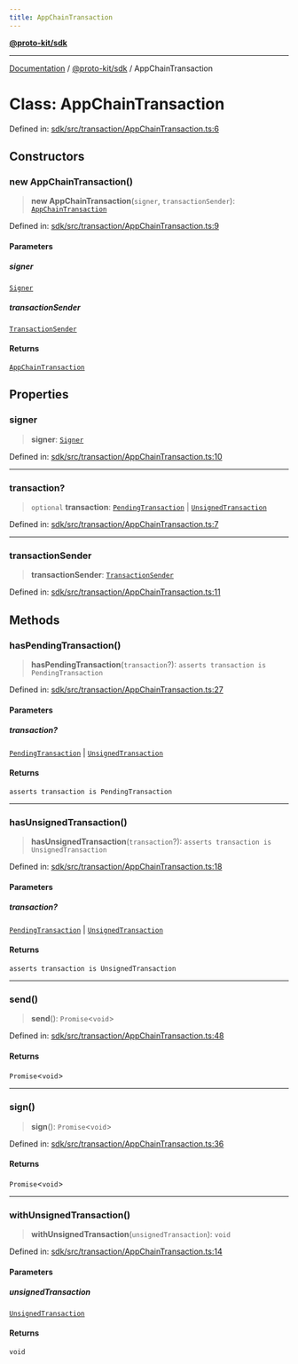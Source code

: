 ```yaml
---
title: AppChainTransaction
---
```


[**@proto-kit/sdk**](../README.md)

***

[Documentation](../../../README.md) / [@proto-kit/sdk](../README.md) / AppChainTransaction

# Class: AppChainTransaction

Defined in: [sdk/src/transaction/AppChainTransaction.ts:6](https://github.com/proto-kit/framework/blob/4d6b3b6da51b3edee0fbf25ce72c1f59ec61e891/packages/sdk/src/transaction/AppChainTransaction.ts#L6)

## Constructors

### new AppChainTransaction()

> **new AppChainTransaction**(`signer`, `transactionSender`): [`AppChainTransaction`](AppChainTransaction.md)

Defined in: [sdk/src/transaction/AppChainTransaction.ts:9](https://github.com/proto-kit/framework/blob/4d6b3b6da51b3edee0fbf25ce72c1f59ec61e891/packages/sdk/src/transaction/AppChainTransaction.ts#L9)

#### Parameters

##### signer

[`Signer`](../interfaces/Signer.md)

##### transactionSender

[`TransactionSender`](../interfaces/TransactionSender.md)

#### Returns

[`AppChainTransaction`](AppChainTransaction.md)

## Properties

### signer

> **signer**: [`Signer`](../interfaces/Signer.md)

Defined in: [sdk/src/transaction/AppChainTransaction.ts:10](https://github.com/proto-kit/framework/blob/4d6b3b6da51b3edee0fbf25ce72c1f59ec61e891/packages/sdk/src/transaction/AppChainTransaction.ts#L10)

***

### transaction?

> `optional` **transaction**: [`PendingTransaction`](../../sequencer/classes/PendingTransaction.md) \| [`UnsignedTransaction`](../../sequencer/classes/UnsignedTransaction.md)

Defined in: [sdk/src/transaction/AppChainTransaction.ts:7](https://github.com/proto-kit/framework/blob/4d6b3b6da51b3edee0fbf25ce72c1f59ec61e891/packages/sdk/src/transaction/AppChainTransaction.ts#L7)

***

### transactionSender

> **transactionSender**: [`TransactionSender`](../interfaces/TransactionSender.md)

Defined in: [sdk/src/transaction/AppChainTransaction.ts:11](https://github.com/proto-kit/framework/blob/4d6b3b6da51b3edee0fbf25ce72c1f59ec61e891/packages/sdk/src/transaction/AppChainTransaction.ts#L11)

## Methods

### hasPendingTransaction()

> **hasPendingTransaction**(`transaction`?): `asserts transaction is PendingTransaction`

Defined in: [sdk/src/transaction/AppChainTransaction.ts:27](https://github.com/proto-kit/framework/blob/4d6b3b6da51b3edee0fbf25ce72c1f59ec61e891/packages/sdk/src/transaction/AppChainTransaction.ts#L27)

#### Parameters

##### transaction?

[`PendingTransaction`](../../sequencer/classes/PendingTransaction.md) | [`UnsignedTransaction`](../../sequencer/classes/UnsignedTransaction.md)

#### Returns

`asserts transaction is PendingTransaction`

***

### hasUnsignedTransaction()

> **hasUnsignedTransaction**(`transaction`?): `asserts transaction is UnsignedTransaction`

Defined in: [sdk/src/transaction/AppChainTransaction.ts:18](https://github.com/proto-kit/framework/blob/4d6b3b6da51b3edee0fbf25ce72c1f59ec61e891/packages/sdk/src/transaction/AppChainTransaction.ts#L18)

#### Parameters

##### transaction?

[`PendingTransaction`](../../sequencer/classes/PendingTransaction.md) | [`UnsignedTransaction`](../../sequencer/classes/UnsignedTransaction.md)

#### Returns

`asserts transaction is UnsignedTransaction`

***

### send()

> **send**(): `Promise`\<`void`\>

Defined in: [sdk/src/transaction/AppChainTransaction.ts:48](https://github.com/proto-kit/framework/blob/4d6b3b6da51b3edee0fbf25ce72c1f59ec61e891/packages/sdk/src/transaction/AppChainTransaction.ts#L48)

#### Returns

`Promise`\<`void`\>

***

### sign()

> **sign**(): `Promise`\<`void`\>

Defined in: [sdk/src/transaction/AppChainTransaction.ts:36](https://github.com/proto-kit/framework/blob/4d6b3b6da51b3edee0fbf25ce72c1f59ec61e891/packages/sdk/src/transaction/AppChainTransaction.ts#L36)

#### Returns

`Promise`\<`void`\>

***

### withUnsignedTransaction()

> **withUnsignedTransaction**(`unsignedTransaction`): `void`

Defined in: [sdk/src/transaction/AppChainTransaction.ts:14](https://github.com/proto-kit/framework/blob/4d6b3b6da51b3edee0fbf25ce72c1f59ec61e891/packages/sdk/src/transaction/AppChainTransaction.ts#L14)

#### Parameters

##### unsignedTransaction

[`UnsignedTransaction`](../../sequencer/classes/UnsignedTransaction.md)

#### Returns

`void`
